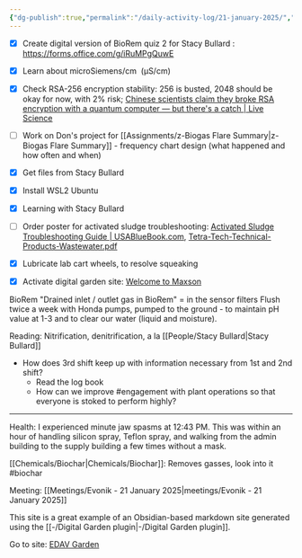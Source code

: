 ```yaml
---
{"dg-publish":true,"permalink":"/daily-activity-log/21-january-2025/","noteIcon":"","created":"2025-01-21T07:56:09.490-06:00"}
---
```


- [x] Create digital version of BioRem quiz 2 for Stacy Bullard : https://forms.office.com/g/iRuMPgQuwE
- [x] Learn about microSiemens/cm  (μS/cm)
- [x] Check RSA-256 encryption stability: 256 is busted, 2048 should be okay for now, with 2% risk; [Chinese scientists claim they broke RSA encryption with a quantum computer — but there's a catch | Live Science](https://www.livescience.com/technology/computing/chinese-scientists-claim-they-broke-rsa-encryption-with-a-quantum-computer-but-theres-a-catch)
- [ ] Work on Don's project for [[Assignments/z-Biogas Flare Summary\|z-Biogas Flare Summary]] - frequency chart design (what happened and how often and when)
- [x] Get files from Stacy Bullard 
- [x] Install WSL2 Ubuntu
- [x] Learning with Stacy Bullard
- [ ] Order poster for activated sludge troubleshooting: [Activated Sludge Troubleshooting Guide | USABlueBook.com](https://www.usabluebook.com/activated-sludge-troubleshooting-guide-70245), [Tetra-Tech-Technical-Products-Wastewater.pdf](https://www.tetratech.com/wp-content/uploads/2025/01/Tetra-Tech-Technical-Products-Wastewater.pdf)
- [x] Lubricate lab cart wheels, to resolve squeaking
- [x] Activate digital garden site: [Welcome to Maxson](https://markdown-digital-garden-git-main-clayton-bennetts-projects.vercel.app/)


BioRem
"Drained inlet / outlet gas in BioRem" = in the sensor filters
Flush twice a week with Honda pumps, pumped to the ground - to maintain pH value at 1-3 and to clear our water (liquid and moisture).

Reading: Nitrification, denitrification, a la [[People/Stacy Bullard\|Stacy Bullard]]


- How does 3rd shift keep up with information necessary from 1st and 2nd shift?
	- Read the log book
	- How can we improve #engagement with plant operations so that everyone is stoked to perform highly?

---

Health: I experienced minute jaw spasms at 12:43 PM. This was within an hour of handling silicon spray, Teflon spray, and walking from the admin building to the supply building a few times without a mask.


[[Chemicals/Biochar\|Chemicals/Biochar]]: Removes gasses, look into it #biochar


Meeting: [[Meetings/Evonik - 21 January 2025\|meetings/Evonik - 21 January 2025]]

This site is a great example of an Obsidian-based markdown site generated using the [[-/Digital Garden plugin\|-/Digital Garden plugin]].

Go to site: [EDAV Garden](https://edav-garden.netlify.app/)